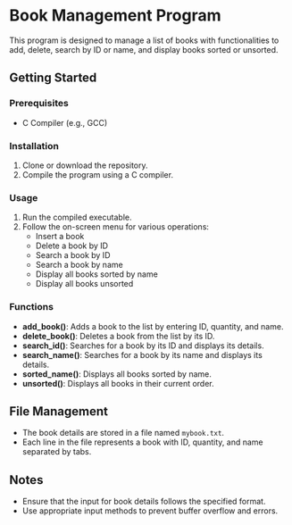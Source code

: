 # Book Management Program

This program is designed to manage a list of books with functionalities to add, delete, search by ID or name, and display books sorted or unsorted.

## Getting Started

### Prerequisites

- C Compiler (e.g., GCC)

### Installation

1. Clone or download the repository.
2. Compile the program using a C compiler.

### Usage

1. Run the compiled executable.
2. Follow the on-screen menu for various operations:
    - Insert a book
    - Delete a book by ID
    - Search a book by ID
    - Search a book by name
    - Display all books sorted by name
    - Display all books unsorted

### Functions

- **add_book()**: Adds a book to the list by entering ID, quantity, and name.
- **delete_book()**: Deletes a book from the list by its ID.
- **search_id()**: Searches for a book by its ID and displays its details.
- **search_name()**: Searches for a book by its name and displays its details.
- **sorted_name()**: Displays all books sorted by name.
- **unsorted()**: Displays all books in their current order.

## File Management

- The book details are stored in a file named `mybook.txt`.
- Each line in the file represents a book with ID, quantity, and name separated by tabs.

## Notes

- Ensure that the input for book details follows the specified format.
- Use appropriate input methods to prevent buffer overflow and errors.


